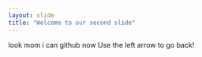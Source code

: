 ```yaml
---
layout: slide
title: "Welcome to our second slide"
---
```

look mom i can github now
Use the left arrow to go back!

